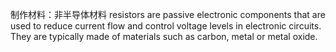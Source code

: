 制作材料：非半导体材料
resistors are passive electronic components that are used to reduce current flow and control voltage levels in electronic circuits. They are typically made of materials such as carbon, metal or metal oxide.
